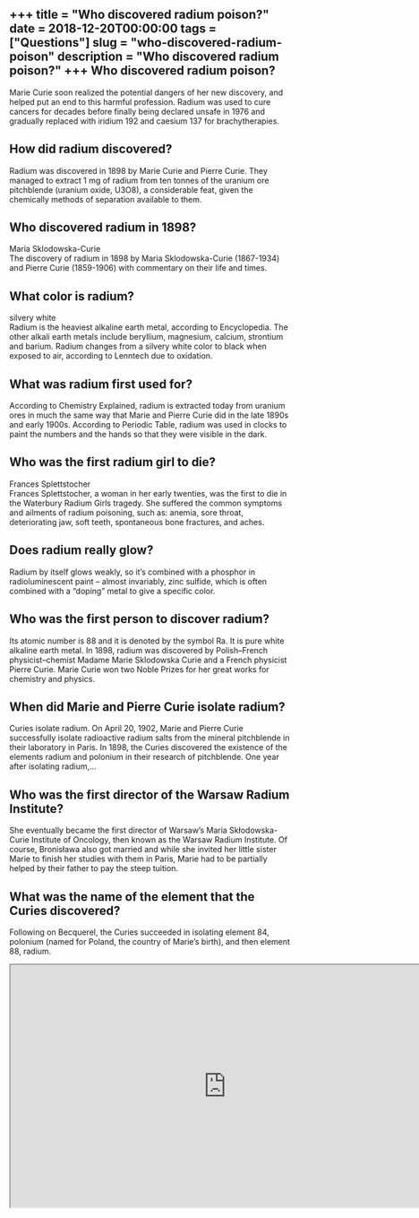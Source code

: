 +++
title = "Who discovered radium poison?"
date = 2018-12-20T00:00:00
tags = ["Questions"]
slug = "who-discovered-radium-poison"
description = "Who discovered radium poison?"
+++
Who discovered radium poison?
-----------------------------

Marie Curie soon realized the potential dangers of her new discovery, and helped put an end to this harmful profession. Radium was used to cure cancers for decades before finally being declared unsafe in 1976 and gradually replaced with iridium 192 and caesium 137 for brachytherapies.

How did radium discovered?
--------------------------

Radium was discovered in 1898 by Marie Curie and Pierre Curie. They managed to extract 1 mg of radium from ten tonnes of the uranium ore pitchblende (uranium oxide, U3O8), a considerable feat, given the chemically methods of separation available to them.

Who discovered radium in 1898?
------------------------------

Maria Sklodowska-Curie  
The discovery of radium in 1898 by Maria Sklodowska-Curie (1867-1934) and Pierre Curie (1859-1906) with commentary on their life and times.

What color is radium?
---------------------

silvery white  
Radium is the heaviest alkaline earth metal, according to Encyclopedia. The other alkali earth metals include beryllium, magnesium, calcium, strontium and barium. Radium changes from a silvery white color to black when exposed to air, according to Lenntech due to oxidation.

What was radium first used for?
-------------------------------

According to Chemistry Explained, radium is extracted today from uranium ores in much the same way that Marie and Pierre Curie did in the late 1890s and early 1900s. According to Periodic Table, radium was used in clocks to paint the numbers and the hands so that they were visible in the dark.

Who was the first radium girl to die?
-------------------------------------

Frances Splettstocher  
Frances Splettstocher, a woman in her early twenties, was the first to die in the Waterbury Radium Girls tragedy. She suffered the common symptoms and ailments of radium poisoning, such as: anemia, sore throat, deteriorating jaw, soft teeth, spontaneous bone fractures, and aches.

Does radium really glow?
------------------------

Radium by itself glows weakly, so it’s combined with a phosphor in radioluminescent paint – almost invariably, zinc sulfide, which is often combined with a “doping” metal to give a specific color.

Who was the first person to discover radium?
--------------------------------------------

Its atomic number is 88 and it is denoted by the symbol Ra. It is pure white alkaline earth metal. In 1898, radium was discovered by Polish–French physicist–chemist Madame Marie Sklodowska Curie and a French physicist Pierre Curie. Marie Curie won two Noble Prizes for her great works for chemistry and physics.

When did Marie and Pierre Curie isolate radium?
-----------------------------------------------

Curies isolate radium. On April 20, 1902, Marie and Pierre Curie successfully isolate radioactive radium salts from the mineral pitchblende in their laboratory in Paris. In 1898, the Curies discovered the existence of the elements radium and polonium in their research of pitchblende. One year after isolating radium,…

Who was the first director of the Warsaw Radium Institute?
----------------------------------------------------------

She eventually became the first director of Warsaw’s Maria Skłodowska-Curie Institute of Oncology, then known as the Warsaw Radium Institute. Of course, Bronisława also got married and while she invited her little sister Marie to finish her studies with them in Paris, Marie had to be partially helped by their father to pay the steep tuition.

What was the name of the element that the Curies discovered?
------------------------------------------------------------

Following on Becquerel, the Curies succeeded in isolating element 84, polonium (named for Poland, the country of Marie’s birth), and then element 88, radium.

<iframe allow="accelerometer; autoplay; clipboard-write; encrypted-media; gyroscope; picture-in-picture" allowfullscreen="" class="__youtube_prefs__  epyt-is-override  no-lazyload" data-no-lazy="1" data-origheight="433" data-origwidth="770" data-skipgform_ajax_framebjll="" height="433" id="_ytid_33967" loading="lazy" src="https://www.youtube.com/embed/_m5-4x9Yre8?enablejsapi=1&autoplay=0&cc_load_policy=0&cc_lang_pref=&iv_load_policy=1&loop=0&modestbranding=0&rel=1&fs=1&playsinline=0&autohide=2&theme=dark&color=red&controls=1&" title="YouTube player" width="770"></iframe>